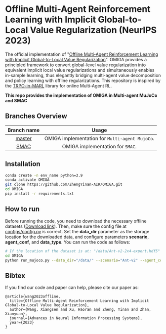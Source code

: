# Offline Multi-Agent Reinforcement Learning with Implicit Global-to-Local Value Regularization (NeurIPS 2023)
The official implementation of "[Offline Multi-Agent Reinforcement Learning with Implicit Global-to-Local Value Regularization](https://arxiv.org/abs/2307.11620)". OMIGA provides a principled framework to convert global-level value regularization into equivalent implicit local value regularizations and simultaneously enables in-sample learning, thus elegantly bridging multi-agent value decomposition and policy learning with offline regularizations. This repository is inspired by the [TRPO-in-MARL](https://github.com/cyanrain7/TRPO-in-MARL) library for online Multi-Agent RL.

**This repo provides the implementation of OMIGA in Multi-agent MuJoCo and SMAC**

## Branches Overview
| Branch name 	| Usage 	|
|:---:	|:---:	|
| [master](https://github.com/ZhengYinan-AIR/OMIGA) 	| OMIGA implementation for ``Multi-agent MujoCo``. |
| [SMAC](https://github.com/ZhengYinan-AIR/OMIGA/tree/SMAC) 	| OMIGA implementation for ``SMAC``. 	|


## Installation
``` Bash
conda create -n env_name python=3.9
conda activate OMIGA
git clone https://github.com/ZhengYinan-AIR/OMIGA.git
cd OMIGA
pip install -r requirements.txt
```

## How to run

Before running the code, you need to download the necessary offline datasets ([Download link](https://cloud.tsinghua.edu.cn/d/dcf588d659214a28a777/)). Then, make sure the config file at [configs/config.py](https://github.com/ZhengYinan-AIR/Offline-MARL/blob/master/configs/config.py) is correct. Set the **data_dir** parameter as the storage location for the downloaded data, and configure parameters **scenario**, **agent_conf**, and **data_type**. You can run the code as follows:
``` Bash
# If the location of the dataset is at: "/data/Ant-v2-2x4-expert.hdf5"
cd OMIGA
python run_mujoco.py --data_dir="/data/" --scenario="Ant-v2" --agent_conf="2x4" --data_type="expert"
```




## Bibtex
If you find our code and paper can help, please cite our paper as:
```
@article{wang2023offline,
  title={Offline Multi-Agent Reinforcement Learning with Implicit Global-to-Local Value Regularization},
  author={Wang, Xiangsen and Xu, Haoran and Zheng, Yinan and Zhan, Xianyuan},
  journal={Advances in Neural Information Processing Systems},
  year={2023}
}
```
